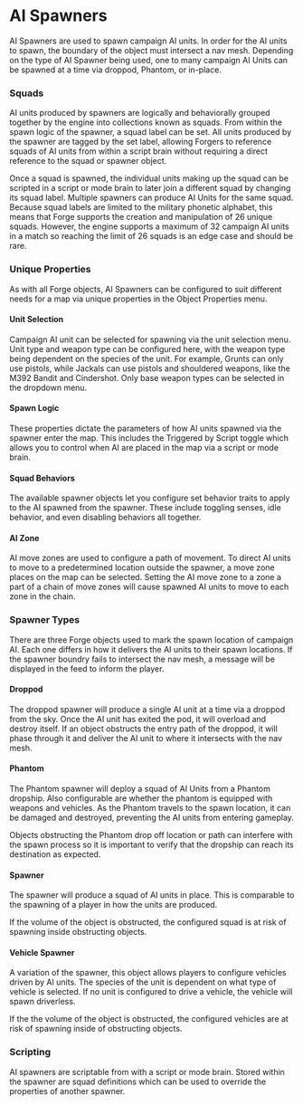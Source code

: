 # AI Spawners

AI Spawners are used to spawn campaign AI units. In order for the AI units to spawn, the boundary of the object must intersect a nav mesh. Depending on the type of AI Spawner being used, one to many campaign AI Units can be spawned at a time via droppod, Phantom, or in-place.

### Squads

AI units produced by spawners are logically and behaviorally grouped together by the engine into collections known as squads. From within the spawn logic of the spawner, a squad label can be set. 
All units produced by the spawner are tagged by the set label, allowing Forgers to reference squads of AI units from within a script brain without requiring a direct reference to the squad or spawner object.

Once a squad is spawned, the individual units making up the squad can be scripted in a script or mode brain to later join a different squad by changing its squad label.
Multiple spawners can produce AI Units for the same squad. Because squad labels are limited to the military phonetic alphabet, this means that Forge supports the creation and manipulation of 26 unique squads.
However, the engine supports a maximum of 32 campaign AI units in a match so reaching the limit of 26 squads is an edge case and should be rare.

### Unique Properties

As with all Forge objects, AI Spawners can be configured to suit different needs for a map via unique properties in the Object Properties menu.

#### Unit Selection

Campaign AI unit can be selected for spawning via the unit selection menu. Unit type and weapon type can be configured here, with the weapon type being dependent on the species of the unit.
For example, Grunts can only use pistols, while Jackals can use pistols and shouldered weapons, like the M392 Bandit and Cindershot. Only base weapon types can be selected in the dropdown menu.

#### Spawn Logic

These properties dictate the parameters of how AI units spawned via the spawner enter the map. This includes the Triggered by Script toggle which allows you to control when AI are placed in the map via a script or mode brain.

#### Squad Behaviors

The available spawner objects let you configure set behavior traits to apply to the AI spawned from the spawner. These include toggling senses, idle behavior, and even disabling behaviors all together.

#### AI Zone

AI move zones are used to configure a path of movement. To direct AI units to move to a predetermined location outside the spawner, a move zone places on the map can be selected. 
Setting the AI move zone to a zone a part of a chain of move zones will cause spawned AI units to move to each zone in the chain.

### Spawner Types

There are three Forge objects used to mark the spawn location of campaign AI. Each one differs in how it delivers the AI units to their spawn locations. If the spawner boundry fails 
to intersect the nav mesh, a message will be displayed in the feed to inform the player.

#### Droppod

The droppod spawner will produce a single AI unit at a time via a droppod from the sky. Once the AI unit has exited the pod, 
it will overload and destroy itself. If an object obstructs the entry path of the droppod, it will phase through it and deliver
the AI unit to where it intersects with the nav mesh.

#### Phantom

The Phantom spawner will deploy a squad of AI Units from a Phantom dropship. Also configurable are whether the phantom is 
equipped with weapons and vehicles. As the Phantom travels to the spawn location, it can be damaged and destroyed, 
preventing the AI units from entering gameplay.

Objects obstructing the Phantom drop off location or path can interfere with the spawn process so it is important to 
verify that the dropship can reach its destination as expected.

#### Spawner

The spawner will produce a squad of AI units in place. This is comparable to the spawning of a player in how the units are 
produced. 

If the volume of the object is obstructed, the configured squad is at risk of spawning inside obstructing objects.

#### Vehicle Spawner

A variation of the spawner, this object allows players to configure vehicles driven by AI units. The species of the unit is 
dependent on what type of vehicle is selected. If no unit is configured to drive a vehicle, the vehicle will spawn driverless.

If the the volume of the object is obstructed, the configured vehicles are at risk of spawning inside of obstructing objects.

### Scripting

AI spawners are scriptable from with a script or mode brain. Stored within the spawner are squad definitions which can be 
used to override the properties of another spawner.